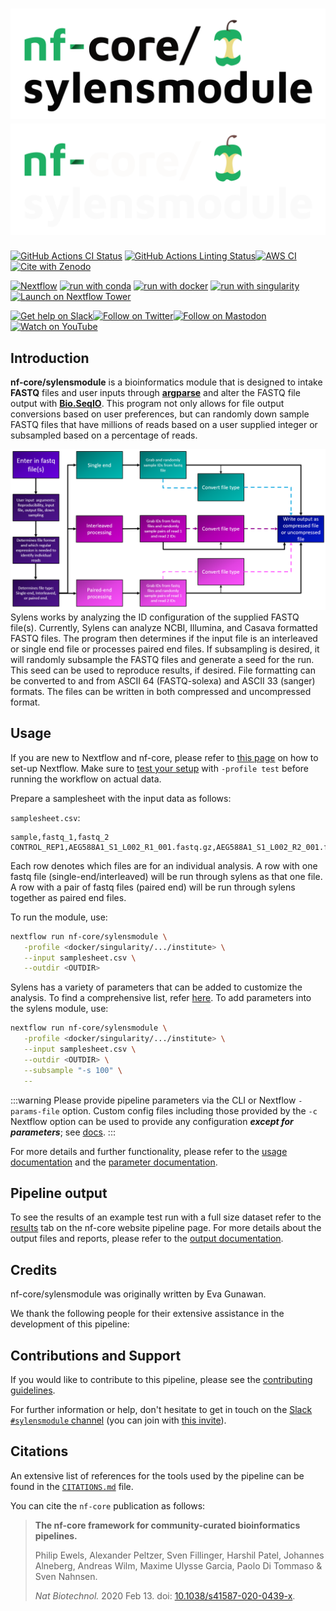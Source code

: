 # ![nf-core/sylensmodule](docs/images/nf-core-sylensmodule_logo_light.png#gh-light-mode-only) ![nf-core/sylensmodule](docs/images/nf-core-sylensmodule_logo_dark.png#gh-dark-mode-only)

[![GitHub Actions CI Status](https://github.com/nf-core/sylensmodule/workflows/nf-core%20CI/badge.svg)](https://github.com/nf-core/sylensmodule/actions?query=workflow%3A%22nf-core+CI%22)
[![GitHub Actions Linting Status](https://github.com/nf-core/sylensmodule/workflows/nf-core%20linting/badge.svg)](https://github.com/nf-core/sylensmodule/actions?query=workflow%3A%22nf-core+linting%22)[![AWS CI](https://img.shields.io/badge/CI%20tests-full%20size-FF9900?labelColor=000000&logo=Amazon%20AWS)](https://nf-co.re/sylensmodule/results)[![Cite with Zenodo](http://img.shields.io/badge/DOI-10.5281/zenodo.XXXXXXX-1073c8?labelColor=000000)](https://doi.org/10.5281/zenodo.XXXXXXX)

[![Nextflow](https://img.shields.io/badge/nextflow%20DSL2-%E2%89%A523.04.0-23aa62.svg)](https://www.nextflow.io/)
[![run with conda](http://img.shields.io/badge/run%20with-conda-3EB049?labelColor=000000&logo=anaconda)](https://docs.conda.io/en/latest/)
[![run with docker](https://img.shields.io/badge/run%20with-docker-0db7ed?labelColor=000000&logo=docker)](https://www.docker.com/)
[![run with singularity](https://img.shields.io/badge/run%20with-singularity-1d355c.svg?labelColor=000000)](https://sylabs.io/docs/)
[![Launch on Nextflow Tower](https://img.shields.io/badge/Launch%20%F0%9F%9A%80-Nextflow%20Tower-%234256e7)](https://tower.nf/launch?pipeline=https://github.com/nf-core/sylensmodule)

[![Get help on Slack](http://img.shields.io/badge/slack-nf--core%20%23sylensmodule-4A154B?labelColor=000000&logo=slack)](https://nfcore.slack.com/channels/sylensmodule)[![Follow on Twitter](http://img.shields.io/badge/twitter-%40nf__core-1DA1F2?labelColor=000000&logo=twitter)](https://twitter.com/nf_core)[![Follow on Mastodon](https://img.shields.io/badge/mastodon-nf__core-6364ff?labelColor=FFFFFF&logo=mastodon)](https://mstdn.science/@nf_core)[![Watch on YouTube](http://img.shields.io/badge/youtube-nf--core-FF0000?labelColor=000000&logo=youtube)](https://www.youtube.com/c/nf-core)

## Introduction

**nf-core/sylensmodule** is a bioinformatics module that is designed to intake **FASTQ** files and user inputs through [**argparse**](https://docs.python.org/3/library/argparse.html) and alter the FASTQ file output with [**Bio.SeqIO**](https://biopython.org/wiki/SeqIO). This program not only allows for file output conversions based on user preferences, but can randomly down sample FASTQ files that have millions of reads based on a user supplied integer or subsampled based on a percentage of reads.

![Sylens Program Map](assets/Program_Map_Sylens.PNG)
Sylens works by analyzing the ID configuration of the supplied FASTQ file(s). Currently, Sylens can analyze NCBI, Illumina, and Casava formatted FASTQ files. The program then determines if the input file is an interleaved or single end file or processes paired end files. If subsampling is desired, it will randomly subsample the FASTQ files and generate a seed for the run. This seed can be used to reproduce results, if desired. File formatting can be converted to and from ASCII 64 (FASTQ-solexa) and ASCII 33 (sanger) formats. The files can be written in both compressed and uncompressed format. 

## Usage
If you are new to Nextflow and nf-core, please refer to [this page](https://nf-co.re/docs/usage/installation) on how
to set-up Nextflow. Make sure to [test your setup](https://nf-co.re/docs/usage/introduction#how-to-run-a-pipeline)
with `-profile test` before running the workflow on actual data.

Prepare a samplesheet with the input data as follows:

`samplesheet.csv`:

```csv
sample,fastq_1,fastq_2
CONTROL_REP1,AEG588A1_S1_L002_R1_001.fastq.gz,AEG588A1_S1_L002_R2_001.fastq.gz
```

Each row denotes which files are for an individual analysis. A row with one fastq file (single-end/interleaved) will be run through sylens as that one file. A row with a pair of fastq files (paired end) will be run through sylens together as paired end files. 

To run the module, use:

```bash
nextflow run nf-core/sylensmodule \
   -profile <docker/singularity/.../institute> \
   --input samplesheet.csv \
   --outdir <OUTDIR>
```

Sylens has a variety of parameters that can be added to customize the analysis. To find a comprehensive list, refer [here](https://github.com/evagunawan/SYLENS). To add parameters into the sylens module, use:

```bash
nextflow run nf-core/sylensmodule \
   -profile <docker/singularity/.../institute> \
   --input samplesheet.csv \
   --outdir <OUTDIR> \
   --subsample "-s 100" \
   --
```

:::warning
Please provide pipeline parameters via the CLI or Nextflow `-params-file` option. Custom config files including those
provided by the `-c` Nextflow option can be used to provide any configuration _**except for parameters**_;
see [docs](https://nf-co.re/usage/configuration#custom-configuration-files).
:::

For more details and further functionality, please refer to the [usage documentation](https://nf-co.re/sylensmodule/usage) and the [parameter documentation](https://nf-co.re/sylensmodule/parameters).

## Pipeline output

To see the results of an example test run with a full size dataset refer to the [results](https://nf-co.re/sylensmodule/results) tab on the nf-core website pipeline page.
For more details about the output files and reports, please refer to the
[output documentation](https://nf-co.re/sylensmodule/output).

## Credits

nf-core/sylensmodule was originally written by Eva Gunawan.

We thank the following people for their extensive assistance in the development of this pipeline:

<!-- TODO nf-core: If applicable, make list of people who have also contributed -->

## Contributions and Support

If you would like to contribute to this pipeline, please see the [contributing guidelines](.github/CONTRIBUTING.md).

For further information or help, don't hesitate to get in touch on the [Slack `#sylensmodule` channel](https://nfcore.slack.com/channels/sylensmodule) (you can join with [this invite](https://nf-co.re/join/slack)).

## Citations

<!-- TODO nf-core: Add citation for pipeline after first release. Uncomment lines below and update Zenodo doi and badge at the top of this file. -->
<!-- If you use nf-core/sylensmodule for your analysis, please cite it using the following doi: [10.5281/zenodo.XXXXXX](https://doi.org/10.5281/zenodo.XXXXXX) -->

<!-- TODO nf-core: Add bibliography of tools and data used in your pipeline -->

An extensive list of references for the tools used by the pipeline can be found in the [`CITATIONS.md`](CITATIONS.md) file.

You can cite the `nf-core` publication as follows:

> **The nf-core framework for community-curated bioinformatics pipelines.**
>
> Philip Ewels, Alexander Peltzer, Sven Fillinger, Harshil Patel, Johannes Alneberg, Andreas Wilm, Maxime Ulysse Garcia, Paolo Di Tommaso & Sven Nahnsen.
>
> _Nat Biotechnol._ 2020 Feb 13. doi: [10.1038/s41587-020-0439-x](https://dx.doi.org/10.1038/s41587-020-0439-x).
